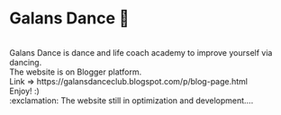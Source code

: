 # Galans Dance 💃
<br>
Galans Dance is dance and life coach academy to improve yourself via dancing.<br>
The website is on Blogger platform.<br>
Link => https://galansdanceclub.blogspot.com/p/blog-page.html <br>
Enjoy! :) <br>
:exclamation: The website still in optimization and development....
